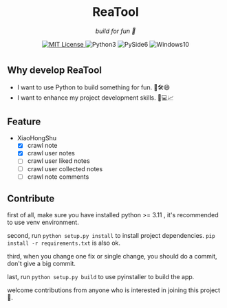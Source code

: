 <h1 style="text-align: center">ReaTool</h1>
<p style="text-align: center">
    <em>build for fun 🎉</em>
</p>
<p style="text-align: center">
  <a href="LICENSE" target="_blank">
    <img alt="MIT License" src="https://img.shields.io/github/license/ReaJason/ReaTool.svg?style=flat-square" />
  </a>
  <img alt="Python3" src="https://img.shields.io/badge/Python3.11+-3670A0.svg?style=flat-square&logo=python&logoColor=ffdd54">
  <img alt="PySide6"  src="https://img.shields.io/badge/PySide6-%23217346.svg?style=flat-square&logo=Qt&logoColor=white" >
  <img alt="Windows10" src="https://img.shields.io/badge/-Windows10+-blue.svg?style=flat-square&logo=windows&logoColor=white" />
</p>

#     

## Why develop ReaTool

- I want to use Python to build something for fun. 🐍🛠️😄
- I want to enhance my project development skills. 🚀💻📈

## Feature

- XiaoHongShu
    - [x] crawl note
    - [x] crawl user notes
    - [ ] crawl user liked notes
    - [ ] crawl user collected notes
    - [ ] crawl note comments

## Contribute

first of all, make sure you have installed python >= 3.11 , it's recommended to use venv environment.

second, run `python setup.py install` to install project dependencies. `pip install -r requirements.txt` is also ok.

third, when you change one fix or single change, you should do a commit, don't give a big commit.

last, run `python setup.py build` to use pyinstaller to build the app.

welcome contributions from anyone who is interested in joining this project 🎉.